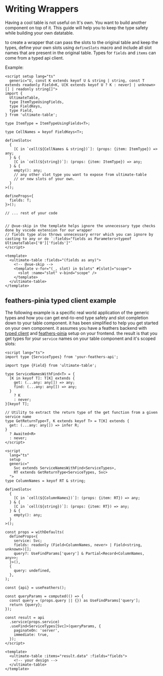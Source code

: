 # Writing Wrappers

Having a cool table is not useful on It's own. You want to build another component on top of it. This guide will help you to keep the type safety while building your own datatable.

to create a wrapper that can pass the slots to the original table and keep the types, define your own slots using `defineSlots` macro and include all slot names that are present in the original table. Types for `fields` and `items` can come from a typed api client.

Example:

```vue
<script setup lang="ts"
  generic="U, const K extends keyof U & string | string, const T extends readonly Field<K, U[K extends keyof U ? K : never] | unknown>[] | readonly string[]">
import {
  UltimateTable,
  type ItemTypeUsingFields,
  type FieldKeys,
  type Field,
} from 'ultimate-table';

type ItemType = ItemTypeUsingFields<T>;

type CellNames = keyof FieldKeys<T>;

defineSlots<
  {
    [C in `cell(${CellNames & string})`]: (props: {item: ItemType}) => any;
  } & {
    [C in `cell(${string})`]: (props: {item: ItemType}) => any;
  } & {
    empty(): any;
    // any other slot type you want to expose from ultimate-table
    // or new slots of your own.
  }
>();

defineProps<{
  fields: T;
}>();

// ... rest of your code


// @vue-skip in the template helps ignore the unnecessary type checks done by vscode extension for our wrapper
// fields type also throws unnecessary error which you can ignore by casting to any or do `:fields="fields as Parameters<typeof UltimateTable>['0']['fields']"`
</script>

<template>
  <ultimate-table :fields="(fields as any)">
    <!-- @vue-skip -->
    <template v-for="(_, slot) in $slots" #[slot]="scope">
      <slot :name="slot" v-bind="scope" />
    </template>
  </ultimate-table>
</template>
```

## feathers-pinia typed client example

The following example is a specific real world application of the generic types and how you can get end-to-end type safety and slot completion down to your table component. it has been simplified to help you get started on your own component. it assumes you have a feathers backend with [typed client](https://feathersjs.com/guides/cli/client) and [feathers-pinia](https://feathers-pinia.pages.dev/) setup on your frontend. the result is that you get types for your `service` names on your table component and it's scoped slots:

```vue
<script lang="ts">
import type {ServiceTypes} from 'your-feathers-api';

import type {Field} from 'ultimate-table';

type ServiceNamesWithFind<T> = {
  [K in keyof T]: T[K] extends {
    get: (...any: any[]) => any;
    find: (...any: any[]) => any;
  }
    ? K
    : never;
}[keyof T];

// Utility to extract the return type of the get function from a given service name
type GetReturnType<T, K extends keyof T> = T[K] extends {
  get: (...any: any[]) => infer R;
}
  ? Awaited<R>
  : never;
</script>

<script 
  lang="ts"
  setup
  generic="
    Svc extends ServiceNamesWithFind<ServiceTypes>,
    RT extends GetReturnType<ServiceTypes, Svc>
  ">
type ColumnNames = keyof RT & string;

defineSlots<
  {
    [C in `cell(${ColumnNames})`]: (props: {item: RT}) => any;
  } & {
    [C in `cell(${string})`]: (props: {item: RT}) => any;
  } & {
    empty(): any;
  }
>();

const props = withDefaults(
  defineProps<{
    service: Svc;
    fields: readonly (Field<ColumnNames, never> | Field<string, unknown>)[];
    query?: UseFindParams['query'] & Partial<Record<ColumnNames, any>>;
  }>(),
  {
    query: undefined,
  },
);

const {api} = useFeathers();

const queryParams = computed(() => {
  const query = (props.query || {}) as UseFindParams['query'];
  return {query};
});

const result = api
  .service(props.service)
  .useFind<ServiceTypes[Svc]>(queryParams, {
    paginateOn: 'server',
    immediate: true,
  });
</script>

<template>
  <ultimate-table :items="result.data" :fields="fields">
    <!-- your design -->
  </ultimate-table>
</template>
```
